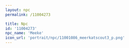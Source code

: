 ```yaml
---
layout: npc
permalink: /11004273

title: Npc
id: '11004273'
npc_name: 'Meeke'
icon_url: 'portrait/npc/11001086_meerkatscout3_p.png'
---
```

